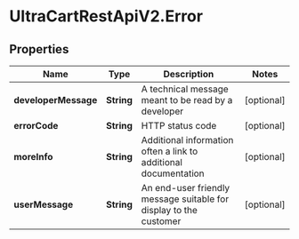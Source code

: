 # UltraCartRestApiV2.Error

## Properties
Name | Type | Description | Notes
------------ | ------------- | ------------- | -------------
**developerMessage** | **String** | A technical message meant to be read by a developer | [optional] 
**errorCode** | **String** | HTTP status code | [optional] 
**moreInfo** | **String** | Additional information often a link to additional documentation | [optional] 
**userMessage** | **String** | An end-user friendly message suitable for display to the customer | [optional] 


